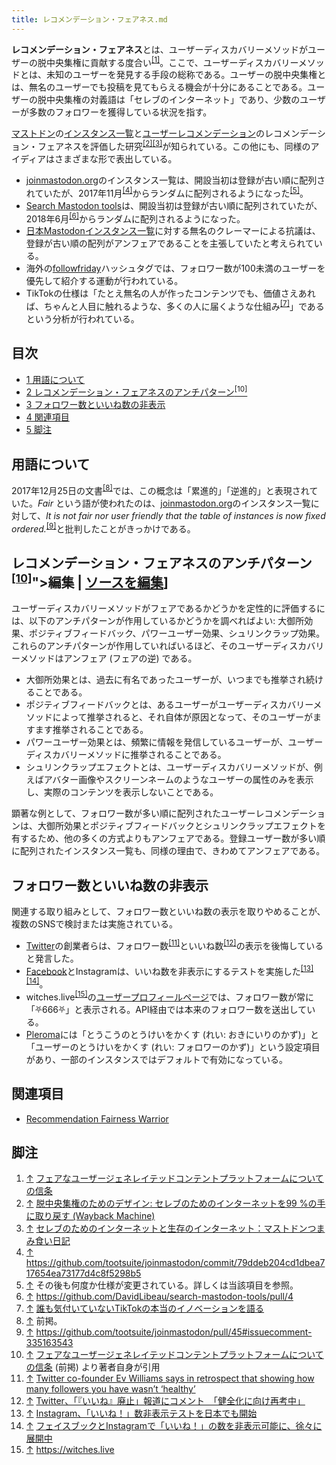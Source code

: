 ```yaml
---
title: レコメンデーション・フェアネス.md
---
```

<div>

**レコメンデーション・フェアネス**とは、ユーザーディスカバリーメソッドがユーザーの脱中央集権に貢献する度合い<sup>[\[1\]](#cite_note-1)</sup>。ここで、ユーザーディスカバリーメソッドとは、未知のユーザーを発見する手段の総称である。ユーザーの脱中央集権とは、無名のユーザーでも投稿を見てもらえる機会が十分にあることである。ユーザーの脱中央集権の対義語は「セレブのインターネット」であり、少数のユーザーが多数のフォロワーを獲得している状況を指す。

[マストドン](/Mastodon "Mastodon")の[インスタンス一覧](/%E3%82%A4%E3%83%B3%E3%82%B9%E3%82%BF%E3%83%B3%E3%82%B9%E3%81%AE%E4%B8%80%E8%A6%A7%E3%82%92%E6%8F%90%E4%BE%9B%E3%81%99%E3%82%8B%E3%82%A6%E3%82%A7%E3%83%96%E3%82%B5%E3%82%A4%E3%83%88 "インスタンスの一覧を提供するウェブサイト")と[ユーザーレコメンデーション](/%E3%83%A6%E3%83%BC%E3%82%B6%E3%83%BC%E3%83%AC%E3%82%B3%E3%83%A1%E3%83%B3%E3%83%87%E3%83%BC%E3%82%B7%E3%83%A7%E3%83%B3 "ユーザーレコメンデーション")のレコメンデーション・フェアネスを評価した研究<sup>[\[2\]](#cite_note-2)[\[3\]](#cite_note-3)</sup>が知られている。この他にも、同様のアイディアはさまざまな形で表出している。

-   [joinmastodon.org](/Joinmastodon.org "Joinmastodon.org")のインスタンス一覧は、開設当初は登録が古い順に配列されていたが、2017年11月<sup>[\[4\]](#cite_note-4)</sup>からランダムに配列されるようになった<sup>[\[5\]](#cite_note-5)</sup>。
-   [Search Mastodon tools](/Search_Mastodon_tools "Search Mastodon tools")は、開設当初は登録が古い順に配列されていたが、2018年6月<sup>[\[6\]](#cite_note-6)</sup>からランダムに配列されるようになった。
-   [日本Mastodonインスタンス一覧](/%E6%97%A5%E6%9C%ACMastodon%E3%82%A4%E3%83%B3%E3%82%B9%E3%82%BF%E3%83%B3%E3%82%B9%E4%B8%80%E8%A6%A7 "日本Mastodonインスタンス一覧")に対する無名のクレーマーによる抗議は、登録が古い順の配列がアンフェアであることを主張していたと考えられている。
-   海外の[followfriday](/Followfriday "Followfriday")ハッシュタグでは、フォロワー数が100未満のユーザーを優先して紹介する運動が行われている。
-   TikTokの仕様は「たとえ無名の人が作ったコンテンツでも、価値さえあれば、ちゃんと人目に触れるような、多くの人に届くような仕組み<sup>[\[7\]](#cite_note-7)</sup>」であるという分析が行われている。

<div>

<div lang="ja" dir="ltr">

## 目次

</div>

-   [1 用語について](#.E7.94.A8.E8.AA.9E.E3.81.AB.E3.81.A4.E3.81.84.E3.81.A6)
-   [2 レコメンデーション・フェアネスのアンチパターン<sup>\[10\]</sup>](#.E3.83.AC.E3.82.B3.E3.83.A1.E3.83.B3.E3.83.87.E3.83.BC.E3.82.B7.E3.83.A7.E3.83.B3.E3.83.BB.E3.83.95.E3.82.A7.E3.82.A2.E3.83.8D.E3.82.B9.E3.81.AE.E3.82.A2.E3.83.B3.E3.83.81.E3.83.91.E3.82.BF.E3.83.BC.E3.83.B3.5B10.5D)
-   [3 フォロワー数といいね数の非表示](#.E3.83.95.E3.82.A9.E3.83.AD.E3.83.AF.E3.83.BC.E6.95.B0.E3.81.A8.E3.81.84.E3.81.84.E3.81.AD.E6.95.B0.E3.81.AE.E9.9D.9E.E8.A1.A8.E7.A4.BA)
-   [4 関連項目](#.E9.96.A2.E9.80.A3.E9.A0.85.E7.9B.AE)
-   [5 脚注](#.E8.84.9A.E6.B3.A8)

</div>

## 用語について

2017年12月25日の文書<sup>[\[8\]](#cite_note-8)</sup>では、この概念は「累進的」「逆進的」と表現されていた。*Fair* という語が使われたのは、[joinmastodon.org](/Joinmastodon.org "Joinmastodon.org")のインスタンス一覧に対して、*It is not fair nor user friendly that the table of instances is now fixed ordered.*<sup>[\[9\]](#cite_note-9)</sup>と批判したことがきっかけである。

## レコメンデーション・フェアネスのアンチパターン<sup>[\[10\]](#cite_note-10)</sup>"\>編集 \| [ソースを編集](/%E3%83%AC%E3%82%B3%E3%83%A1%E3%83%B3%E3%83%87%E3%83%BC%E3%82%B7%E3%83%A7%E3%83%B3%E3%83%BB%E3%83%95%E3%82%A7%E3%82%A2%E3%83%8D%E3%82%B9&action=edit&section=2 "節を編集: レコメンデーション・フェアネスのアンチパターン[10]")\]

ユーザーディスカバリーメソッドがフェアであるかどうかを定性的に評価するには、以下のアンチパターンが作用しているかどうかを調べればよい: 大御所効果、ポジティブフィードバック、パワーユーザー効果、シュリンクラップ効果。これらのアンチパターンが作用していればいるほど、そのユーザーディスカバリーメソッドはアンフェア (フェアの逆) である。

-   大御所効果とは、過去に有名であったユーザーが、いつまでも推挙され続けることである。
-   ポジティブフィードバックとは、あるユーザーがユーザーディスカバリーメソッドによって推挙されると、それ自体が原因となって、そのユーザーがますます推挙されることである。
-   パワーユーザー効果とは、頻繁に情報を発信しているユーザーが、ユーザーディスカバリーメソッドに推挙されることである。
-   シュリンクラップエフェクトとは、ユーザーディスカバリーメソッドが、例えばアバター画像やスクリーンネームのようなユーザーの属性のみを表示し、実際のコンテンツを表示しないことである。

顕著な例として、フォロワー数が多い順に配列されたユーザーレコメンデーションは、大御所効果とポジティブフィードバックとシュリンクラップエフェクトを有するため、他の多くの方式よりもアンフェアである。登録ユーザー数が多い順に配列されたインスタンス一覧も、同様の理由で、きわめてアンフェアである。

## フォロワー数といいね数の非表示

関連する取り組みとして、フォロワー数といいね数の表示を取りやめることが、複数のSNSで検討または実施されている。

-   [Twitter](/Twitter "Twitter")の創業者らは、フォロワー数<sup>[\[11\]](#cite_note-11)</sup>といいね数<sup>[\[12\]](#cite_note-12)</sup>の表示を後悔していると発言した。
-   [Facebook](/Facebook "Facebook")とInstagramは、いいね数を非表示にするテストを実施した<sup>[\[13\]](#cite_note-13)[\[14\]](#cite_note-14)</sup>。
-   witches.live<sup>[\[15\]](#cite_note-15)</sup>の[ユーザープロフィールページ](/%E3%83%A6%E3%83%BC%E3%82%B6%E3%83%BC%E3%83%97%E3%83%AD%E3%83%95%E3%82%A3%E3%83%BC%E3%83%AB%E3%83%9A%E3%83%BC%E3%82%B8 "ユーザープロフィールページ")では、フォロワー数が常に「⛧666⛧」と表示される。API経由では本来のフォロワー数を送出している。
-   [Pleroma](/Pleroma "Pleroma")には「とうこうのとうけいをかくす (れい: おきにいりのかず)」と「ユーザーのとうけいをかくす (れい: フォロワーのかず)」という設定項目があり、一部のインスタンスではデフォルトで有効になっている。

## 関連項目

-   [Recommendation Fairness Warrior](/Recommendation_Fairness_Warrior "Recommendation Fairness Warrior")

## 脚注

<div>

1.  [↑](#cite_ref-1) <a href="https://gitlab.com/hakabahitoyo/creed-of-fair-user-generated-content-platforms/-/blob/master/README.md" rel="nofollow">フェアなユーザージェネレイテッドコンテントプラットフォームについての信条</a>
2.  [↑](#cite_ref-2) <a href="https://web.archive.org/web/20180105170641/https://hakabahitoyo.wordpress.com/" rel="nofollow">脱中央集権のためのデザイン: セレブのためのインターネットを99 %の手に取り戻す (Wayback Machine)</a>
3.  [↑](#cite_ref-3) <a href="https://www.itmedia.co.jp/news/articles/1712/25/news107.html" rel="nofollow">セレブのためのインターネットと生存のインターネット：マストドンつまみ食い日記</a>
4.  [↑](#cite_ref-4) <a href="https://github.com/tootsuite/joinmastodon/commit/79ddeb204cd1dbea717654ea73177d4c8f5298b5" rel="nofollow">https://github.com/tootsuite/joinmastodon/commit/79ddeb204cd1dbea717654ea73177d4c8f5298b5</a>
5.  [↑](#cite_ref-5) その後も何度か仕様が変更されている。詳しくは当該項目を参照。
6.  [↑](#cite_ref-6) <a href="https://github.com/DavidLibeau/search-mastodon-tools/pull/4" rel="nofollow">https://github.com/DavidLibeau/search-mastodon-tools/pull/4</a>
7.  [↑](#cite_ref-7) <a href="https://toricago.hatenablog.com/entry/2019/01/02/080000" rel="nofollow">誰も気付いていないTikTokの本当のイノベーションを語る</a>
8.  [↑](#cite_ref-8) 前掲。
9.  [↑](#cite_ref-9) <a href="https://github.com/tootsuite/joinmastodon/pull/45#issuecomment-335163543" rel="nofollow">https://github.com/tootsuite/joinmastodon/pull/45#issuecomment-335163543</a>
10. [↑](#cite_ref-10) <a href="https://gitlab.com/hakabahitoyo/creed-of-fair-user-generated-content-platforms/-/blob/master/README.md" rel="nofollow">フェアなユーザージェネレイテッドコンテントプラットフォームについての信条</a> (前掲) より著者自身が引用
11. [↑](#cite_ref-11) <a href="https://www.recode.net/2018/11/8/18075998/ev-williams-twitter-follower-count-health-popularity" rel="nofollow">Twitter co-founder Ev Williams says in retrospect that showing how many followers you have wasn’t ‘healthy’</a>
12. [↑](#cite_ref-12) <a href="http://www.itmedia.co.jp/news/articles/1810/30/news084.html" rel="nofollow">Twitter、「『いいね』廃止」報道にコメント　「健全化に向け再考中」</a>
13. [↑](#cite_ref-13) <a href="https://www.itmedia.co.jp/news/articles/1907/19/news059.html" rel="nofollow">Instagram、「いいね！」数非表示テストを日本でも開始</a>
14. [↑](#cite_ref-14) <a href="https://jp.techcrunch.com/2021/06/05/2021-05-26-facebook-and-instagram-will-now-allow-users-to-hide-like-counts-on-posts/" rel="nofollow">フェイスブックとInstagramで「いいね！」の数を非表示可能に、徐々に展開中</a>
15. [↑](#cite_ref-15) <a href="https://witches.live" rel="nofollow">https://witches.live</a>

</div>

</div>
